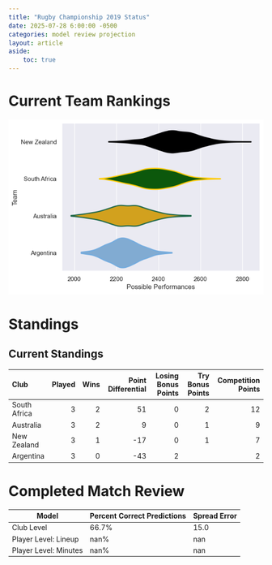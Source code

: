 ```yaml
---  
title: "Rugby Championship 2019 Status"  
date: 2025-07-28 6:00:00 -0500  
categories: model review projection  
layout: article  
aside:  
    toc: true  
---
```

# Current Team Rankings


![Club Rankings](plots/rankings_Rugby_Championship_2019.png)
# Standings

## Current Standings


| Club         |   Played |   Wins |   Point Differential |   Losing Bonus Points |   Try Bonus Points |   Competition Points |
|:-------------|---------:|-------:|---------------------:|----------------------:|-------------------:|---------------------:|
| South Africa |        3 |      2 |                   51 |                     0 |                  2 |                   12 |
| Australia    |        3 |      2 |                    9 |                     0 |                  1 |                    9 |
| New Zealand  |        3 |      1 |                  -17 |                     0 |                  1 |                    7 |
| Argentina    |        3 |      0 |                  -43 |                     2 |                    |                    2 |



# Completed Match Review


| Model | Percent Correct Predictions | Spread Error |
| ------ | ------ | ------ |
| Club Level | 66.7% | 15.0 |
| Player Level: Lineup | nan% | nan |
| Player Level: Minutes | nan% | nan |

